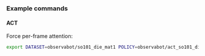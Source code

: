 ### Example commands

#### ACT

Force per-frame attention:

```sh
export DATASET=observabot/so101_die_mat1 POLICY=observabot/act_so101_die_mat1_b128_010000 PYTHONPATH=. HF_LEROBOT_HOME=../lerobot/hf-home; python examples/visualise_original_data_attention.py --dataset-repo-id $DATASET --episode-id 0 --policy-path $POLICY --output-dir ./output/attention_analysis_results/${DATASET}/${POLICY} --force-per-frame-attention
```